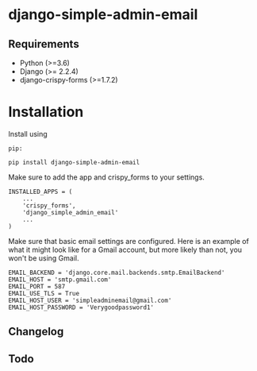 # django-simple-admin-email

## Requirements
- Python (>=3.6)
- Django (>= 2.2.4)
- django-crispy-forms (>=1.7.2)

# Installation

Install using
```
pip: 
```
```
pip install django-simple-admin-email
```

Make sure to add the app and crispy_forms to your settings.
```
INSTALLED_APPS = (
    ...
    'crispy_forms',
    'django_simple_admin_email'
    ...
)

```

Make sure that basic email settings are configured. 
Here is an example of what it might look like for a Gmail account, but more likely than not, you won't be using Gmail.

```
EMAIL_BACKEND = 'django.core.mail.backends.smtp.EmailBackend'
EMAIL_HOST = 'smtp.gmail.com'
EMAIL_PORT = 587
EMAIL_USE_TLS = True
EMAIL_HOST_USER = 'simpleadminemail@gmail.com'
EMAIL_HOST_PASSWORD = 'Verygoodpassword1'
```
## Changelog

## Todo